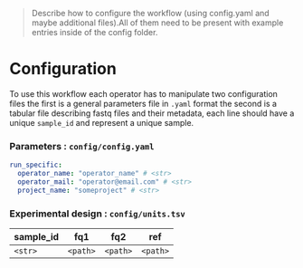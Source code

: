 > Describe how to configure the workflow (using config.yaml and maybe additional files).All of them need to be present with example entries inside of the config folder.

# Configuration

To use this workflow each operator has to manipulate two configuration files
the first is a general parameters file in `.yaml` format the second is a tabular file describing fastq files and their metadata, each line should have a unique `sample_id` and represent a unique sample.

### Parameters : `config/config.yaml`

```yaml
run_specific:
  operator_name: "operator_name" # <str>
  operator_mail: "operator@email.com" # <str>
  project_name: "someproject" # <str>
```

### Experimental design : `config/units.tsv`

| sample_id | fq1 | fq2 | ref |
| --- | ---| --- | ---|
| `<str>` | `<path>` | `<path>` | `<path>` |
